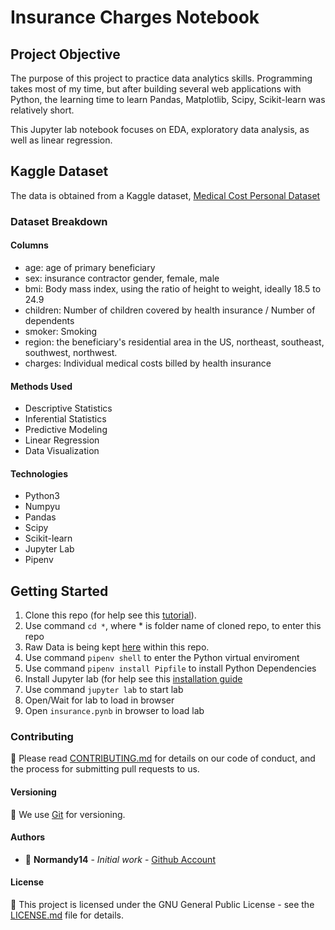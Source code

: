 # Insurance Charges Notebook

## Project Objective
The purpose of this project to practice data analytics skills. Programming takes most of my time, but after building several web applications with Python, the learning time to learn Pandas, Matplotlib, Scipy, Scikit-learn was relatively short.

This Jupyter lab notebook focuses on EDA, exploratory data analysis, as well as linear regression.

## Kaggle Dataset
The data is obtained from a Kaggle dataset, [Medical Cost Personal Dataset](https://www.kaggle.com/datasets/mirichoi0218/insurance)

### Dataset Breakdown

#### Columns
- age: age of primary beneficiary
- sex: insurance contractor gender, female, male
- bmi: Body mass index, using the ratio of height to weight, ideally 18.5 to 24.9
- children: Number of children covered by health insurance / Number of dependents
- smoker: Smoking
- region: the beneficiary's residential area in the US, northeast, southeast, southwest, northwest.
- charges: Individual medical costs billed by health insurance

#### Methods Used
- Descriptive Statistics
- Inferential Statistics
- Predictive Modeling
- Linear Regression
- Data Visualization

#### Technologies
- Python3
- Numpyu
- Pandas
- Scipy
- Scikit-learn
- Jupyter Lab
- Pipenv

## Getting Started
1. Clone this repo (for help see this [tutorial](https://help.github.com/articles/cloning-a-repository/)).
2. Use command `cd *`, where * is folder name of cloned repo, to enter this repo
3. Raw Data is being kept [here](insurance.csv) within this repo.
4. Use command `pipenv shell` to enter the Python virtual enviroment
5. Use command `pipenv install Pipfile` to install Python Dependencies
6. Install Jupyter lab (for help see this [installation guide](https://jupyterlab.readthedocs.io/en/stable/getting_started/installation.html)
7. Use command `jupyter lab` to start lab
8. Open/Wait for lab to load in browser
9. Open `insurance.pynb` in browser to load lab

### Contributing

:newspaper: Please read [CONTRIBUTING.md](https://gist.github.com/PurpleBooth/b24679402957c63ec426) for details on our code of conduct, and the process for submitting pull requests to us.

#### Versioning

:card_index: We use [Git](https://gist.github.com/derhuerst/1b15ff4652a867391f03) for versioning.

#### Authors

* :ocean: **Normandy14** - *Initial work* - [Github Account](https://github.com/Normandy14)

#### License

:newspaper: This project is licensed under the GNU General Public License - see the [LICENSE.md](LICENSE.md) file for details.

<!--

#### Acknowledgments

* Hat tip to anyone whose code was used
* Inspiration
* etc

-->
